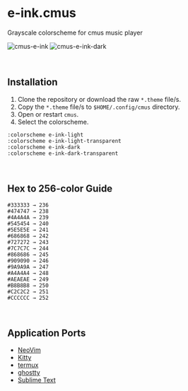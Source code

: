 # e-ink.cmus

Grayscale colorscheme for cmus music player

![cmus-e-ink](https://github.com/user-attachments/assets/53f35517-99dd-4a0a-88c9-6c21fd7110d1)
![cmus-e-ink-dark](https://github.com/user-attachments/assets/8a5481e6-38df-4332-90ab-7c3d6b67409f)

&nbsp;

## Installation

1. Clone the repository or download the raw `*.theme` file/s.
2. Copy the `*.theme` file/s to `$HOME/.config/cmus` directory.
3. Open or restart `cmus`.
4. Select the colorscheme.

```
:colorscheme e-ink-light
:colorscheme e-ink-light-transparent
:colorscheme e-ink-dark
:colorscheme e-ink-dark-transparent
```

&nbsp;

## Hex to 256-color Guide

```
#333333 → 236
#474747 → 238
#4A4A4A → 239
#545454 → 240
#5E5E5E → 241
#686868 → 242
#727272 → 243
#7C7C7C → 244
#868686 → 245
#909090 → 246
#9A9A9A → 247
#A4A4A4 → 248
#AEAEAE → 249
#B8B8B8 → 250
#C2C2C2 → 251
#CCCCCC → 252
```

&nbsp;

## Application Ports

* [NeoVim](https://github.com/e-ink-colorscheme/e-ink.nvim)
* [Kitty](https://github.com/e-ink-colorscheme/e-ink.kitty)
* [termux](https://github.com/e-ink-colorscheme/e-ink.termux)
* [ghostty](https://github.com/e-ink-colorscheme/e-ink.ghostty)
* [Sublime Text](https://github.com/e-ink-colorscheme/e-ink.subl)
